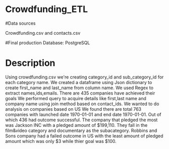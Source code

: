 # Crowdfunding_ETL
#Data sources

 Crowdfunding.csv and contacts.csv

#Final production
 Database: PostgreSQL 

# Description 
Using crowdfunding.csv we're creating category_id and sub_category_id for each category name.
We created a dataframe using Json dictionary to create first_name and last_name from column name.
We used Regex to extract names,ids,emails. 
There are 435 companies have achieved their goals
We performed query to acquire details like first,last name and company name using join method based on contact_ids.
We wanted to do analysis on companies based on US
We found there are total 763 companies with launched date 1970-01-01 and end date 1970-01-01.
Out of which 436 had outcome successful.
The company that pledged the most was Jackson INC with a pledged amount of $199,110. 
They fall in the film&video category and documentary as the subacategory.
Robbins and Sons company had a failed outcome in US with the least amount of pledged amount which was only $3 while thier goal was $100. 